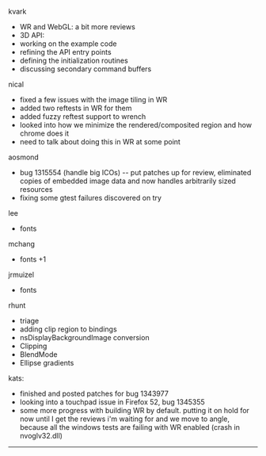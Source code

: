 kvark
* WR and WebGL: a bit more reviews
* 3D API:
* working on the example code
* refining the API entry points
* defining the initialization routines
* discussing secondary command buffers



nical
* fixed a few issues with the image tiling in WR
* added two reftests in WR for them
* added fuzzy reftest support to wrench
* looked into how we minimize the rendered/composited region and how chrome does it
* need to talk about doing this in WR at some point



aosmond
* bug 1315554 (handle big ICOs) -- put patches up for review, eliminated copies of embedded image data and now handles arbitrarily sized resources
* fixing some gtest failures discovered on try



lee
* fonts



mchang
* fonts +1



jrmuizel
* fonts



rhunt
* triage
* adding clip region to bindings
* nsDisplayBackgroundImage conversion
* Clipping
* BlendMode
* Ellipse gradients



kats:
* finished and posted patches for bug 1343977
* looking into a touchpad issue in Firefox 52, bug 1345355
* some more progress with building WR by default. putting it on hold for now until I get the reviews i'm waiting for and we move to angle, because all the windows tests are failing with WR enabled (crash in nvoglv32.dll)



________________


